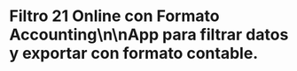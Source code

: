 # Filtro 21 Online con Formato Accounting\n\nApp para filtrar datos y exportar con formato contable.